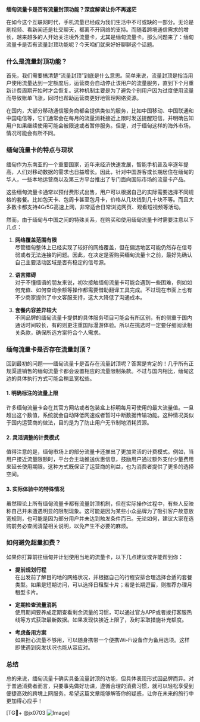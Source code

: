 **缅甸流量卡是否有流量封顶功能？深度解读让你不再迷茫**

在如今这个互联网时代，手机流量已经成为我们生活中不可或缺的一部分。无论是刷视频、看新闻还是社交聊天，都离不开网络的支持。而随着跨境通信需求的增长，越来越多的人开始关注境外流量卡，尤其是缅甸流量卡。那么问题来了：缅甸流量卡是否有流量封顶功能呢？今天咱们就来好好聊聊这个话题。

### **什么是流量封顶功能？**
首先，我们需要搞清楚“流量封顶”到底是什么意思。简单来说，流量封顶是指当用户使用流量达到一定额度后，运营商会自动停止该用户的流量服务，直到下个月重新计费周期开始时才会恢复。这种机制主要是为了避免个别用户因为过度使用流量而导致账单飞涨，同时也帮助运营商更好地管理网络资源。

在国内，大部分移动通信服务商都会提供类似的服务，比如中国移动、中国联通和中国电信等，它们通常会在每月的流量消耗接近上限时发送提醒短信，并明确告知用户如果继续使用可能会被限速或者暂停服务。但是，对于缅甸这样的海外市场，情况可能会有所不同。

### **缅甸流量卡的特点与现状**
缅甸作为东南亚的一个重要国家，近年来经济快速发展，智能手机普及率逐年提高，人们对移动数据的需求也日益增长。因此，针对中国游客或长期居住在缅甸的华人，一些本地运营商以及第三方平台推出了专门面向国际市场的流量卡产品。

这些缅甸流量卡通常以预付费形式出售，用户可以根据自己的实际需要选择不同规格的套餐。比如包天卡、包周卡甚至包月卡，价格从几块钱到几十块不等。而且大多数卡都支持4G/5G高速上网，非常适合日常浏览网页、观看短视频等活动。

然而，由于缅甸与中国之间的特殊关系，在购买和使用缅甸流量卡时需要注意以下几点：

1. **网络覆盖范围有限**  
   尽管缅甸整体上已经实现了较好的网络覆盖，但在偏远地区可能仍然存在信号弱或者无法连接的问题。因此，在决定是否购买缅甸流量卡之前，最好先确认自己主要活动区域是否有稳定的信号源。

2. **语言障碍**  
   对于不懂缅语的朋友来说，初次接触缅甸流量卡可能会遇到一些困难，例如如何充值、如何查询余额等操作都需要借助翻译工具完成。不过现在市面上也有不少商家提供了中文客服支持，这大大降低了沟通成本。

3. **套餐内容差异较大**  
   不同品牌的缅甸流量卡提供的具体服务项目可能会有所区别，有的侧重于国内通话时间较长，有的则更注重国际漫游体验。所以在挑选时一定要仔细阅读相关条款，确保所选方案符合个人需求。

### **缅甸流量卡是否存在流量封顶？**
回到最初的问题——缅甸流量卡是否存在流量封顶呢？答案是肯定的！几乎所有正规渠道销售的缅甸流量卡都会设置相应的流量限制条款。不过与国内相比，缅甸这边的具体执行方式可能会稍显宽松些。

#### **1. 明确标注的流量上限**
许多缅甸流量卡会在其官方网站或者包装盒上标明每月可使用的最大流量值。一旦超出这个数值，系统就会自动降低网速或者暂时中断数据传输功能。这种情况类似于国内运营商的做法，目的是为了防止用户无节制地消耗资源。

#### **2. 灵活调整的计费模式**
值得注意的是，缅甸市场上的部分流量卡还推出了更加灵活的计费模式。例如，当用户接近流量限额时，平台会主动推送优惠信息，鼓励用户通过额外支付少量费用来延长使用期限。这种方式既保证了运营商的利益，也为消费者提供了更多的选择空间。

#### **3. 实际体验中的特殊情况**
虽然理论上所有缅甸流量卡都有流量封顶机制，但在实际操作过程中，有些人反映称自己并未遭遇明显的限制现象。这可能是因为某些小众品牌为了吸引客户故意放宽规则，也可能是因为部分用户并未达到触发条件而已。无论如何，建议大家在选购前务必查阅清楚相关说明，以免产生不必要的麻烦。

### **如何避免超量扣费？**
如果你打算前往缅甸并计划使用当地的流量卡，以下几点建议或许能帮到你：

- **提前规划行程**  
  在出发前了解目的地的网络状况，并根据自己的行程安排合理选择合适的套餐类型。如果是短期访问，可以选择日租型卡片；若是长期逗留，则推荐办理月租型卡片。

- **定期检查流量消耗**  
  使用期间要养成定期查看剩余流量的习惯，可以通过官方APP或者拨打客服热线等方式获取最新数据。如果发现快接近上限了，及时采取措施补充额度。

- **考虑备用方案**  
  如果担心流量不够用，可以随身携带一个便携Wi-Fi设备作为备用选项。这样即使遇到突发状况也能从容应对。

### **总结**
总的来说，缅甸流量卡确实具备流量封顶的功能，但具体表现形式因品牌而异。对于普通消费者而言，只要事先做好功课，遵循合理的消费习惯，就可以轻松享受到便捷高效的跨境上网服务。希望这篇文章能够解答你的疑惑，让你在未来的旅行中更加得心应手！

[TG💪+ @jx0703 ![Image](https://github.com/user-attachments/assets/dbca1d08-cadb-493c-b0ec-ad6f7a83f270)]